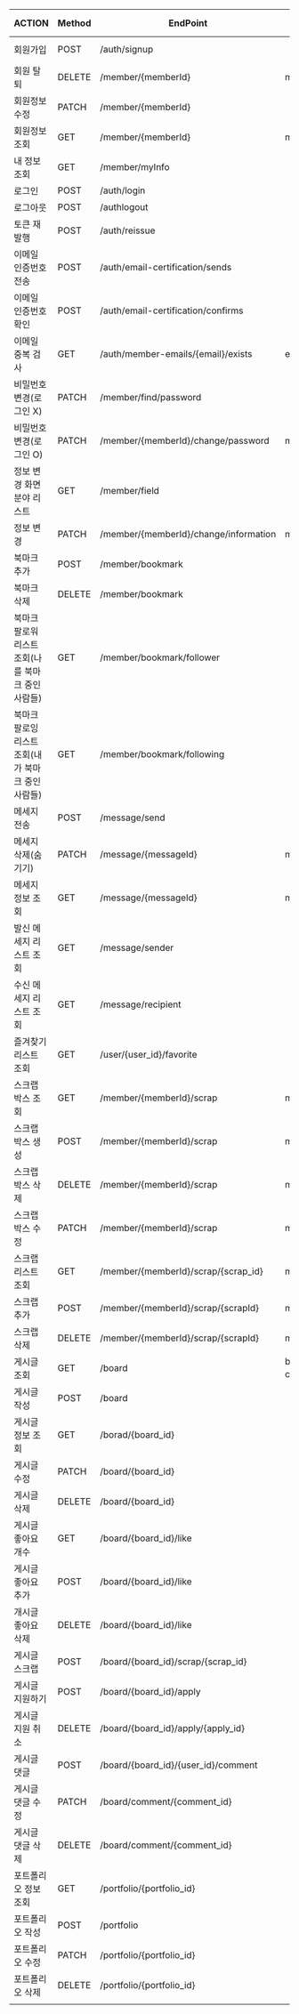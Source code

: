 | ACTION | Method | EndPoint | Path variable | Query String  | Request Body | cookie | Response Body |
| --- | --- | --- | --- | --- | --- | --- | --- |
| 회원가입 | POST | /auth/signup |  |  | email,password , name, loginMemberType, loginType, authority, field |  |  |
| 회원 탈퇴 | DELETE | /member/{memberId} | memberId |  | email, password | token |  |
| 회원정보수정 | PATCH | /member/{memberId} |  |  |  | token |  |
| 회원정보 조회 | GET | /member/{memberId} | memberId |  |  |  | id, email, name , twitter, instagram, other sns, loginMemberType, loginType authority, information,egName ,field<list>, follower, follwing |
| 내 정보 조회 | GET | /member/myInfo |  |  |  | token | id, email, name , twitter, instagram, other sns, loginMemberType, loginType authority, information,egName,field<list>, follower, follwing |
| 로그인 | POST | /auth/login |  |  | email, password |  | id, email, name ,loginMemberType,authority |
| 로그아웃 | POST | /authlogout |  |  |  | token |  |
| 토큰 재발행 | POST | /auth/reissue |  |  |  | token |  |
| 이메일 인증번호 전송 | POST | /auth/email-certification/sends |  |  | email |  |  |
| 이메일 인증번호 확인 | POST | /auth/email-certification/confirms |  |  | email, certificationNumber |  |  |
| 이메일 중복 검사 | GET | /auth/member-emails/{email}/exists | email |  |  |  | boolean(true or false) |
| 비밀번호 변경(로그인 X) | PATCH | /member/find/password |  |  | email, afterPassword |  |  |
| 비밀번호 변경(로그인 O) | PATCH | /member/{memberId}/change/password | memberId |  | email, beforePassword, afterPassword | token |  |
| 정보 변경 화면 분야 리스트 | GET | /member/field |  |  |  | token | List<categoryId,name,exist> |
| 정보 변경 | PATCH | /member/{memberId}/change/information | memberId |  | information, twitter, instagram, otherSns,field,egName,List<categoryId,name,exist> | token |  |
| 북마크 추가 | POST | /member/bookmark |  |  | followerId,followingId | token |  |
| 북마크 삭제 | DELETE | /member/bookmark |  |  | followerId,followingId | token |  |
| 북마크 팔로워 리스트 조회(나를 북마크 중인 사람들) | GET | /member/bookmark/follower |  | page,size |  | token | List<bookmarkId,memberId,name,email> |
| 북마크 팔로잉 리스트 조회(내가 북마크 중인 사람들) | GET | /member/bookmark/following |  | page,size |  | token |  |
| 메세지 전송 | POST | /message/send |  |  | title, content, sender,recipient | token |  |
| 메세지 삭제(숨기기) | PATCH | /message/{messageId} | messageId |  |  | token |  |
| 메세지 정보 조회 | GET | /message/{messageId} | messageId |  |  | token |  |
| 발신 메세지 리스트 조회 | GET | /message/sender |  | page,size |  | token | List<id,content,memberId,memberEmail,memberName |
| 수신 메세지 리스트 조회 | GET | /message/recipient |  | page,size |  | token | List<id,content,memberId,memberEmail,memberName |
| 즐겨찾기 리스트 조회 | GET | /user/{user_id}/favorite |  |  |  |  |  |
| 스크랩 박스 조회 | GET | /member/{memberId}/scrap | memberId |  |  | token | List<id, name> |
| 스크랩 박스 생성 | POST | /member/{memberId}/scrap | memberId |  | name | token |  |
| 스크랩 박스 삭제 | DELETE | /member/{memberId}/scrap | memberId |  | scrapId | token |  |
| 스크랩 박스 수정 | PATCH | /member/{memberId}/scrap | memberId |  | name,scrapId | token |  |
| 스크랩 리스트 조회 | GET | /member/{memberId}/scrap/{scrap_id} | memberId,scrapId |  |  | token | List<{title, content,viewCount,boardType,category,member{id,emaiil,name}}> |
| 스크랩 추가 | POST | /member/{memberId}/scrap/{scrapId} | memberId,scrapId |  | boardId | token |  |
| 스크랩 삭제 | DELETE | /member/{memberId}/scrap/{scrapId} | memberId,scrapId |  | scrapBoardId | token |  |
| 게시글 조회 | GET | /board | board_type, category(업종) |  |  |  |  |
| 게시글 작성 | POST | /board |  |  | 상세 내용들,token |  |  |
| 게시글 정보 조회 | GET | /borad/{board_id} |  |  |  |  |  |
| 게시글 수정 | PATCH | /board/{board_id} |  |  | 수정 내용들,token |  |  |
| 게시글 삭제 | DELETE | /board/{board_id} |  |  | token |  |  |
| 게시글 좋아요 개수  | GET | /board/{board_id}/like |  |  | token |  |  |
| 게시글 좋아요 추가 | POST | /board/{board_id}/like |  |  | user_id,token |  |  |
| 개시글 좋아요 삭제 | DELETE | /board/{board_id}/like |  |  | user_id,token |  |  |
| 게시글 스크랩 | POST | /board/{board_id}/scrap/{scrap_id} |   |  | token |  |  |
| 게시글 지원하기 | POST | /board/{board_id}/apply |  |  | user_id,token |  |  |
| 게시글 지원 취소 | DELETE | /board/{board_id}/apply/{apply_id} |  |  | token |  |  |
| 게시글 댓글 | POST | /board/{board_id}/{user_id}/comment |  |  | content,token |  |  |
| 게시글 댓글 수정 | PATCH | /board/comment/{comment_id} |  |  | content,token |  |  |
| 게시글 댓글 삭제 | DELETE | /board/comment/{comment_id} |  |  | token |  |  |
| 포트폴리오 정보 조회 | GET | /portfolio/{portfolio_id} |  |  | toekn |  |  |
| 포트폴리오 작성 | POST | /portfolio |  |  | 상세내용들, token |  |  |
| 포트폴리오 수정 | PATCH | /portfolio/{portfolio_id} |  |  | 수정 내용들, token |  |  |
| 포트폴리오 삭제 | DELETE | /portfolio/{portfolio_id} |  |  | token |  |  |
|  |  |  |  |  |  |  |  |